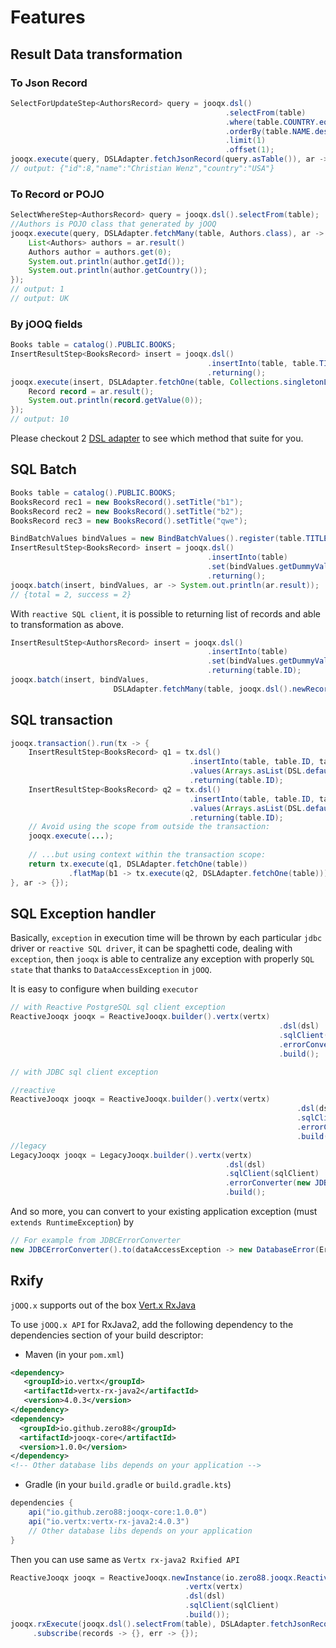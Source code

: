# Features

## Result Data transformation

### To Json Record

```java
SelectForUpdateStep<AuthorsRecord> query = jooqx.dsl()
                                                .selectFrom(table)
                                                .where(table.COUNTRY.eq("USA"))
                                                .orderBy(table.NAME.desc())
                                                .limit(1)
                                                .offset(1);
jooqx.execute(query, DSLAdapter.fetchJsonRecord(query.asTable()), ar -> System.out.println(ar.result.toJson()));
// output: {"id":8,"name":"Christian Wenz","country":"USA"}
```

### To Record or POJO

```java
SelectWhereStep<AuthorsRecord> query = jooqx.dsl().selectFrom(table);
//Authors is POJO class that generated by jOOQ
jooqx.execute(query, DSLAdapter.fetchMany(table, Authors.class), ar -> {
    List<Authors> authors = ar.result()
    Authors author = authors.get(0);
    System.out.println(author.getId());
    System.out.println(author.getCountry());
});
// output: 1
// output: UK
```

### By jOOQ fields

```java
Books table = catalog().PUBLIC.BOOKS;
InsertResultStep<BooksRecord> insert = jooqx.dsl()
                                            .insertInto(table, table.TITLE).values("aha")
                                            .returning();
jooqx.execute(insert, DSLAdapter.fetchOne(table, Collections.singletonList(table.ID)), ar -> {
    Record record = ar.result();
    System.out.println(record.getValue(0));
});
// output: 10
```

Please checkout 2 [DSL adapter](core/src/main/java/io/zero88/jooqx/DSLAdapter.java) to see which method that suite for you.

## SQL Batch

```java
Books table = catalog().PUBLIC.BOOKS;
BooksRecord rec1 = new BooksRecord().setTitle("b1");
BooksRecord rec2 = new BooksRecord().setTitle("b2");
BooksRecord rec3 = new BooksRecord().setTitle("qwe");

BindBatchValues bindValues = new BindBatchValues().register(table.TITLE).add(rec1, rec2, rec3);
InsertResultStep<BooksRecord> insert = jooqx.dsl()
                                            .insertInto(table)
                                            .set(bindValues.getDummyValues())
                                            .returning();
jooqx.batch(insert, bindValues, ar -> System.out.println(ar.result));
// {total = 2, success = 2}
```

With `reactive SQL client`, it is possible to returning list of records and able to transformation as above.

```java
InsertResultStep<AuthorsRecord> insert = jooqx.dsl()
                                            .insertInto(table)
                                            .set(bindValues.getDummyValues())
                                            .returning(table.ID);
jooqx.batch(insert, bindValues,
                       DSLAdapter.fetchMany(table, jooqx.dsl().newRecord(table.ID)), handler);
```

## SQL transaction

```java
jooqx.transaction().run(tx -> {
    InsertResultStep<BooksRecord> q1 = tx.dsl()
                                        .insertInto(table, table.ID, table.TITLE)
                                        .values(Arrays.asList(DSL.defaultValue(table.ID), "abc"))
                                        .returning(table.ID);
    InsertResultStep<BooksRecord> q2 = tx.dsl()
                                        .insertInto(table, table.ID, table.TITLE)
                                        .values(Arrays.asList(DSL.defaultValue(table.ID), "xyz"))
                                        .returning(table.ID);
    // Avoid using the scope from outside the transaction:
    jooqx.execute(...);
    
    // ...but using context within the transaction scope:
    return tx.execute(q1, DSLAdapter.fetchOne(table))
             .flatMap(b1 -> tx.execute(q2, DSLAdapter.fetchOne(table)));
}, ar -> {});
```

## SQL Exception handler

Basically, `exception` in execution time will be thrown by each particular `jdbc` driver or `reactive SQL driver`, it can be spaghetti code, dealing with `exception`, then `jooqx` is able to centralize any exception with properly `SQL state` that thanks to `DataAccessException` in `jOOQ`.

It is easy to configure when building `executor`

```java
// with Reactive PostgreSQL sql client exception
ReactiveJooqx jooqx = ReactiveJooqx.builder().vertx(vertx)
                                                            .dsl(dsl)
                                                            .sqlClient(sqlClient)
                                                            .errorConverter(new PgErrorConverter())
                                                            .build();

// with JDBC sql client exception

//reactive
ReactiveJooqx jooqx = ReactiveJooqx.builder().vertx(vertx)
                                                                .dsl(dsl)
                                                                .sqlClient(sqlClient)
                                                                .errorConverter(new JDBCErrorConverter())
                                                                .build();
//legacy
LegacyJooqx jooqx = LegacyJooqx.builder().vertx(vertx)
                                                .dsl(dsl)
                                                .sqlClient(sqlClient)
                                                .errorConverter(new JDBCErrorConverter())
                                                .build();
```

And so more, you can convert to your existing application exception (must `extends RuntimeException`) by

```java
// For example from JDBCErrorConverter
new JDBCErrorConverter().to(dataAccessException -> new DatabaseError(ErrorCode.Duplicate, dataAccessException))
```

## Rxify

`jOOQ.x` supports out of the box [Vert.x RxJava](https://vertx.io/docs/vertx-rx/java2/)

To use `jOOQ.x API` for RxJava2, add the following dependency to the dependencies section of your build descriptor:

- Maven (in your `pom.xml`)

```xml
<dependency>
   <groupId>io.vertx</groupId>
   <artifactId>vertx-rx-java2</artifactId>
   <version>4.0.3</version>
</dependency>
<dependency>
  <groupId>io.github.zero88</groupId>
  <artifactId>jooqx-core</artifactId>
  <version>1.0.0</version>
</dependency>
<!-- Other database libs depends on your application -->
```

- Gradle (in your `build.gradle` or `build.gradle.kts`)

```gradle
dependencies {
    api("io.github.zero88:jooqx-core:1.0.0")
    api("io.vertx:vertx-rx-java2:4.0.3")
    // Other database libs depends on your application
}
```

Then you can use same as `Vertx rx-java2 Rxified API`

```java
ReactiveJooqx jooqx = ReactiveJooqx.newInstance(io.zero88.jooqx.ReactiveJooqx.poolBuilder()
                                       .vertx(vertx)
                                       .dsl(dsl)
                                       .sqlClient(sqlClient)
                                       .build());
jooqx.rxExecute(jooqx.dsl().selectFrom(table), DSLAdapter.fetchJsonRecords(table))
     .subscribe(records -> {}, err -> {});
```
